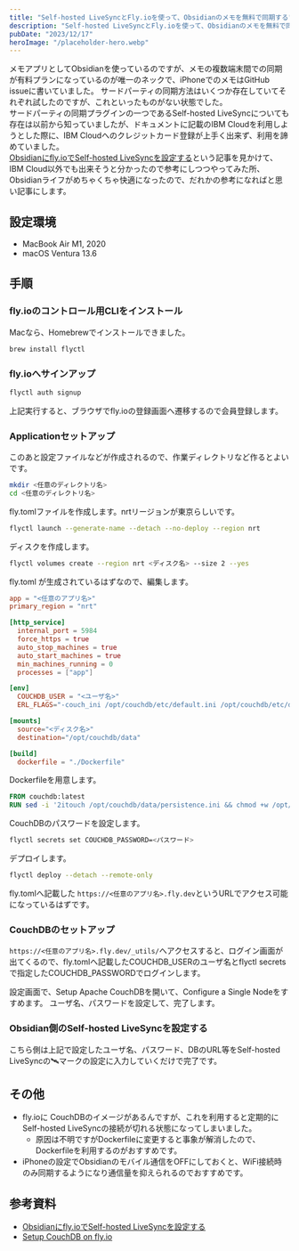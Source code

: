 ```yaml
---
title: "Self-hosted LiveSyncとFly.ioを使って、Obsidianのメモを無料で同期する"
description: "Self-hosted LiveSyncとFly.ioを使って、Obsidianのメモを無料で同期する方法のメモです。"
pubDate: "2023/12/17"
heroImage: "/placeholder-hero.webp"
---
```


メモアプリとしてObsidianを使っているのですが、メモの複数端末間での同期が有料プランになっているのが唯一のネックで、iPhoneでのメモはGitHub issueに書いていました。
サードパーティの同期方法はいくつか存在していてそれぞれ試したのですが、これといったものがない状態でした。  
サードパーティの同期プラグインの一つであるSelf-hosted LiveSyncについても存在は以前から知っていましたが、ドキュメントに記載のIBM Cloudを利用しようとした際に、IBM Cloudへのクレジットカード登録が上手く出来ず、利用を諦めていました。  
[Obsidianにfly.ioでSelf-hosted LiveSyncを設定する](https://www.lisz-works.com/entry/obsidian-self-hosted-livecync)という記事を見かけて、IBM Cloud以外でも出来そうと分かったので参考にしつつやってみた所、Obsidianライフがめちゃくちゃ快適になったので、だれかの参考になればと思い記事にします。

## 設定環境

- MacBook Air M1, 2020
- macOS Ventura 13.6

## 手順

### fly.ioのコントロール用CLIをインストール

Macなら、Homebrewでインストールできました。

```bash
brew install flyctl
```

### fly.ioへサインアップ

```bash
flyctl auth signup
```

上記実行すると、ブラウザでfly.ioの登録画面へ遷移するので会員登録します。

### Applicationセットアップ

このあと設定ファイルなどが作成されるので、作業ディレクトリなど作るとよいです。

```bash
mkdir <任意のディレクトリ名>
cd <任意のディレクトリ名>
```

fly.tomlファイルを作成します。nrtリージョンが東京らしいです。

```bash
flyctl launch --generate-name --detach --no-deploy --region nrt
```

ディスクを作成します。

```bash
flyctl volumes create --region nrt <ディスク名> --size 2 --yes
```

fly.toml が生成されているはずなので、編集します。

```toml
app = "<任意のアプリ名>"
primary_region = "nrt"

[http_service]
  internal_port = 5984
  force_https = true
  auto_stop_machines = true
  auto_start_machines = true
  min_machines_running = 0
  processes = ["app"]

[env]
  COUCHDB_USER = "<ユーザ名>"
  ERL_FLAGS="-couch_ini /opt/couchdb/etc/default.ini /opt/couchdb/etc/default.d/ /opt/couchdb/etc/local.d /opt/couchdb/etc/local.ini /opt/couchdb/data/persistence.ini"

[mounts]
  source="<ディスク名>"
  destination="/opt/couchdb/data"

[build]
  dockerfile = "./Dockerfile"
```

Dockerfileを用意します。

```Dockerfile
FROM couchdb:latest
RUN sed -i '2itouch /opt/couchdb/data/persistence.ini && chmod +w /opt/couchdb/data/persistence.ini' /docker-entrypoint.sh
```

CouchDBのパスワードを設定します。

```bash
flyctl secrets set COUCHDB_PASSWORD=<パスワード>
```

デプロイします。

```bash
flyctl deploy --detach --remote-only
```

fly.tomlへ記載した `https://<任意のアプリ名>.fly.dev`というURLでアクセス可能になっているはずです。

### CouchDBのセットアップ

 `https://<任意のアプリ名>.fly.dev/_utils/`へアクセスすると、ログイン画面が出てくるので、fly.tomlへ記載したCOUCHDB_USERのユーザ名とflyctl secretsで指定したCOUCHDB_PASSWORDでログインします。

設定画面で、Setup Apache CouchDBを開いて、Configure a Single Nodeをすすめます。
ユーザ名、パスワードを設定して、完了します。

### Obsidian側のSelf-hosted LiveSyncを設定する

こちら側は上記で設定したユーザ名、パスワード、DBのURL等をSelf-hosted LiveSyncの🛰マークの設定に入力していくだけで完了です。

## その他

- fly.ioに CouchDBのイメージがあるんですが、これを利用すると定期的にSelf-hosted LiveSyncの接続が切れる状態になってしまいました。
  - 原因は不明ですがDockerfileに変更すると事象が解消したので、Dockerfileを利用するのがおすすめです。
- iPhoneの設定でObsidianのモバイル通信をOFFにしておくと、WiFi接続時のみ同期するようになり通信量を抑えられるのでおすすめです。

## 参考資料

- [Obsidianにfly.ioでSelf-hosted LiveSyncを設定する
](https://www.lisz-works.com/entry/obsidian-self-hosted-livecync)
- [Setup CouchDB on fly.io](https://github.com/vrtmrz/obsidian-livesync/blob/c2491fdfad043d8301c3a20e4f0727150d67376a/docs/setup_flyio.md)
